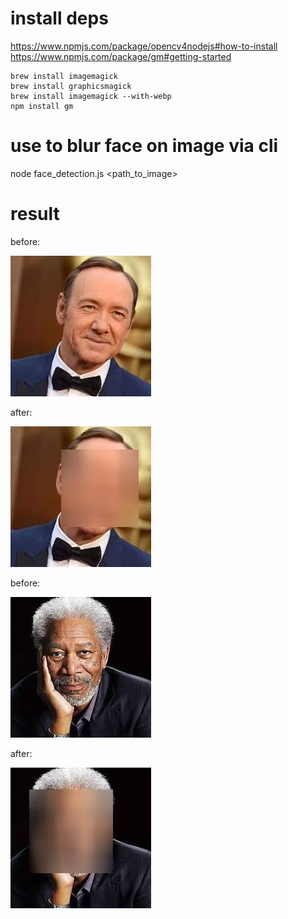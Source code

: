 # install deps
https://www.npmjs.com/package/opencv4nodejs#how-to-install
https://www.npmjs.com/package/gm#getting-started

```
brew install imagemagick
brew install graphicsmagick
brew install imagemagick --with-webp
npm install gm
```
# use to blur face on image via cli
node face_detection.js <path_to_image>

# result
before:

![](data/5.jpeg)

after:

![](archive/5_blured.jpeg)

before:

![](data/6.jpeg)

after:

![](archive/6_blured.jpeg)

